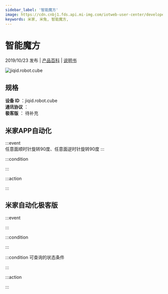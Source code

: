 ```yaml
---
sidebar_label: '智能魔方'
image: https://cdn.cnbj1.fds.api.mi-img.com/iotweb-user-center/developer_16790476133559q5tkJ5p.png?GalaxyAccessKeyId=AKVGLQWBOVIRQ3XLEW&Expires=9223372036854775807&Signature=OA47zSuFPcWnSko20lMk21Db1nA=
keywords: 米家, 米兔, 智能魔方, 
---
```

# 智能魔方

2019/10/23 发布 | [产品百科](https://home.mi.com/webapp/content/baike/product/index.html?model=jiqid.robot.cube/) | [说明书](https://home.mi.com/views/introduction.html?model=jiqid.robot.cube&region=cn)

![jiqid.robot.cube](https://cdn.cnbj1.fds.api.mi-img.com/iotweb-user-center/developer_16790476133559q5tkJ5p.png?GalaxyAccessKeyId=AKVGLQWBOVIRQ3XLEW&Expires=9223372036854775807&Signature=OA47zSuFPcWnSko20lMk21Db1nA=)

## 规格  
> 
**设备 ID** ：jiqid.robot.cube  
**通讯协议** ：  
**极客版**  ： 待补充 


## 米家APP自动化  

:::event  
任意面顺时针旋转90度、任意面逆时针旋转90度
:::

:::condition  

:::

:::action   

:::

## 米家自动化极客版  

:::event  

:::

:::condition  

:::

:::condition 可查询的状态条件  

:::

:::action  

:::

        
